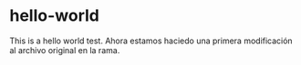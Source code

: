 # hello-world
This is a hello world test.
Ahora estamos haciedo una primera modificación al archivo original en la rama.
